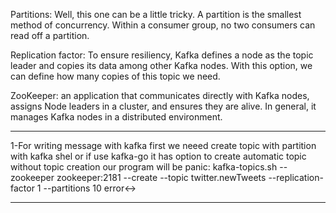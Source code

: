 Partitions: Well, this one can be a little tricky. A partition is the smallest method of concurrency. Within a consumer group, no two consumers can read off a partition.

Replication factor: To ensure resiliency, Kafka defines a node as the topic leader and copies its data among other Kafka nodes. With this option, we can define how many copies of this topic we need.

ZooKeeper: an application that communicates directly with Kafka nodes, assigns Node leaders in a cluster, and ensures they are alive. In general, it manages Kafka nodes in a distributed environment.

---

1-For writing message with kafka first we neeed create topic with partition with kafka shel or if use kafka-go it has option to create automatic topic without topic creation our program will be panic:
kafka-topics.sh --zookeeper zookeeper:2181 --create --topic twitter.newTweets --replication-factor 1 --partitions 10
error<->

---

